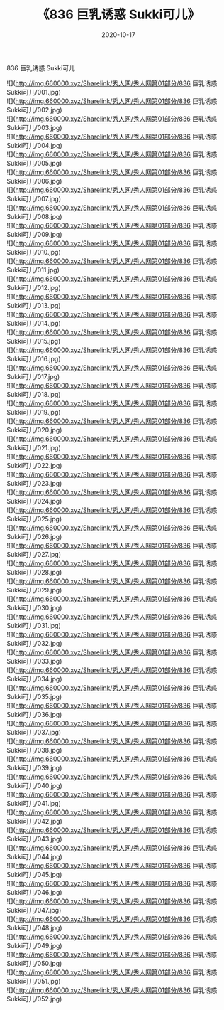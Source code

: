 ﻿---
layout: post
title:  《836 巨乳诱惑 Sukki可儿》
date:   2020-10-17
img: http://img.660000.xyz/Sharelink/秀人网/秀人网第01部分/836 巨乳诱惑 Sukki可儿/000.jpg
categories: [美女, 清纯, 唯美]
---

836 巨乳诱惑 Sukki可儿

  ![](http://img.660000.xyz/Sharelink/秀人网/秀人网第01部分/836 巨乳诱惑 Sukki可儿/001.jpg) <br> ![](http://img.660000.xyz/Sharelink/秀人网/秀人网第01部分/836 巨乳诱惑 Sukki可儿/002.jpg) <br> ![](http://img.660000.xyz/Sharelink/秀人网/秀人网第01部分/836 巨乳诱惑 Sukki可儿/003.jpg) <br> ![](http://img.660000.xyz/Sharelink/秀人网/秀人网第01部分/836 巨乳诱惑 Sukki可儿/004.jpg) <br> ![](http://img.660000.xyz/Sharelink/秀人网/秀人网第01部分/836 巨乳诱惑 Sukki可儿/005.jpg) <br> ![](http://img.660000.xyz/Sharelink/秀人网/秀人网第01部分/836 巨乳诱惑 Sukki可儿/006.jpg) <br> ![](http://img.660000.xyz/Sharelink/秀人网/秀人网第01部分/836 巨乳诱惑 Sukki可儿/007.jpg) <br> ![](http://img.660000.xyz/Sharelink/秀人网/秀人网第01部分/836 巨乳诱惑 Sukki可儿/008.jpg) <br> ![](http://img.660000.xyz/Sharelink/秀人网/秀人网第01部分/836 巨乳诱惑 Sukki可儿/009.jpg) <br> ![](http://img.660000.xyz/Sharelink/秀人网/秀人网第01部分/836 巨乳诱惑 Sukki可儿/010.jpg) <br> ![](http://img.660000.xyz/Sharelink/秀人网/秀人网第01部分/836 巨乳诱惑 Sukki可儿/011.jpg) <br> ![](http://img.660000.xyz/Sharelink/秀人网/秀人网第01部分/836 巨乳诱惑 Sukki可儿/012.jpg) <br> ![](http://img.660000.xyz/Sharelink/秀人网/秀人网第01部分/836 巨乳诱惑 Sukki可儿/013.jpg) <br> ![](http://img.660000.xyz/Sharelink/秀人网/秀人网第01部分/836 巨乳诱惑 Sukki可儿/014.jpg) <br> ![](http://img.660000.xyz/Sharelink/秀人网/秀人网第01部分/836 巨乳诱惑 Sukki可儿/015.jpg) <br> ![](http://img.660000.xyz/Sharelink/秀人网/秀人网第01部分/836 巨乳诱惑 Sukki可儿/016.jpg) <br> ![](http://img.660000.xyz/Sharelink/秀人网/秀人网第01部分/836 巨乳诱惑 Sukki可儿/017.jpg) <br> ![](http://img.660000.xyz/Sharelink/秀人网/秀人网第01部分/836 巨乳诱惑 Sukki可儿/018.jpg) <br> ![](http://img.660000.xyz/Sharelink/秀人网/秀人网第01部分/836 巨乳诱惑 Sukki可儿/019.jpg) <br> ![](http://img.660000.xyz/Sharelink/秀人网/秀人网第01部分/836 巨乳诱惑 Sukki可儿/020.jpg) <br> ![](http://img.660000.xyz/Sharelink/秀人网/秀人网第01部分/836 巨乳诱惑 Sukki可儿/021.jpg) <br> ![](http://img.660000.xyz/Sharelink/秀人网/秀人网第01部分/836 巨乳诱惑 Sukki可儿/022.jpg) <br> ![](http://img.660000.xyz/Sharelink/秀人网/秀人网第01部分/836 巨乳诱惑 Sukki可儿/023.jpg) <br> ![](http://img.660000.xyz/Sharelink/秀人网/秀人网第01部分/836 巨乳诱惑 Sukki可儿/024.jpg) <br> ![](http://img.660000.xyz/Sharelink/秀人网/秀人网第01部分/836 巨乳诱惑 Sukki可儿/025.jpg) <br> ![](http://img.660000.xyz/Sharelink/秀人网/秀人网第01部分/836 巨乳诱惑 Sukki可儿/026.jpg) <br> ![](http://img.660000.xyz/Sharelink/秀人网/秀人网第01部分/836 巨乳诱惑 Sukki可儿/027.jpg) <br> ![](http://img.660000.xyz/Sharelink/秀人网/秀人网第01部分/836 巨乳诱惑 Sukki可儿/028.jpg) <br> ![](http://img.660000.xyz/Sharelink/秀人网/秀人网第01部分/836 巨乳诱惑 Sukki可儿/029.jpg) <br> ![](http://img.660000.xyz/Sharelink/秀人网/秀人网第01部分/836 巨乳诱惑 Sukki可儿/030.jpg) <br> ![](http://img.660000.xyz/Sharelink/秀人网/秀人网第01部分/836 巨乳诱惑 Sukki可儿/031.jpg) <br> ![](http://img.660000.xyz/Sharelink/秀人网/秀人网第01部分/836 巨乳诱惑 Sukki可儿/032.jpg) <br> ![](http://img.660000.xyz/Sharelink/秀人网/秀人网第01部分/836 巨乳诱惑 Sukki可儿/033.jpg) <br> ![](http://img.660000.xyz/Sharelink/秀人网/秀人网第01部分/836 巨乳诱惑 Sukki可儿/034.jpg) <br> ![](http://img.660000.xyz/Sharelink/秀人网/秀人网第01部分/836 巨乳诱惑 Sukki可儿/035.jpg) <br> ![](http://img.660000.xyz/Sharelink/秀人网/秀人网第01部分/836 巨乳诱惑 Sukki可儿/036.jpg) <br> ![](http://img.660000.xyz/Sharelink/秀人网/秀人网第01部分/836 巨乳诱惑 Sukki可儿/037.jpg) <br> ![](http://img.660000.xyz/Sharelink/秀人网/秀人网第01部分/836 巨乳诱惑 Sukki可儿/038.jpg) <br> ![](http://img.660000.xyz/Sharelink/秀人网/秀人网第01部分/836 巨乳诱惑 Sukki可儿/039.jpg) <br> ![](http://img.660000.xyz/Sharelink/秀人网/秀人网第01部分/836 巨乳诱惑 Sukki可儿/040.jpg) <br> ![](http://img.660000.xyz/Sharelink/秀人网/秀人网第01部分/836 巨乳诱惑 Sukki可儿/041.jpg) <br> ![](http://img.660000.xyz/Sharelink/秀人网/秀人网第01部分/836 巨乳诱惑 Sukki可儿/042.jpg) <br> ![](http://img.660000.xyz/Sharelink/秀人网/秀人网第01部分/836 巨乳诱惑 Sukki可儿/043.jpg) <br> ![](http://img.660000.xyz/Sharelink/秀人网/秀人网第01部分/836 巨乳诱惑 Sukki可儿/044.jpg) <br> ![](http://img.660000.xyz/Sharelink/秀人网/秀人网第01部分/836 巨乳诱惑 Sukki可儿/045.jpg) <br> ![](http://img.660000.xyz/Sharelink/秀人网/秀人网第01部分/836 巨乳诱惑 Sukki可儿/046.jpg) <br> ![](http://img.660000.xyz/Sharelink/秀人网/秀人网第01部分/836 巨乳诱惑 Sukki可儿/047.jpg) <br> ![](http://img.660000.xyz/Sharelink/秀人网/秀人网第01部分/836 巨乳诱惑 Sukki可儿/048.jpg) <br> ![](http://img.660000.xyz/Sharelink/秀人网/秀人网第01部分/836 巨乳诱惑 Sukki可儿/049.jpg) <br> ![](http://img.660000.xyz/Sharelink/秀人网/秀人网第01部分/836 巨乳诱惑 Sukki可儿/050.jpg) <br> ![](http://img.660000.xyz/Sharelink/秀人网/秀人网第01部分/836 巨乳诱惑 Sukki可儿/051.jpg) <br> ![](http://img.660000.xyz/Sharelink/秀人网/秀人网第01部分/836 巨乳诱惑 Sukki可儿/052.jpg) <br>